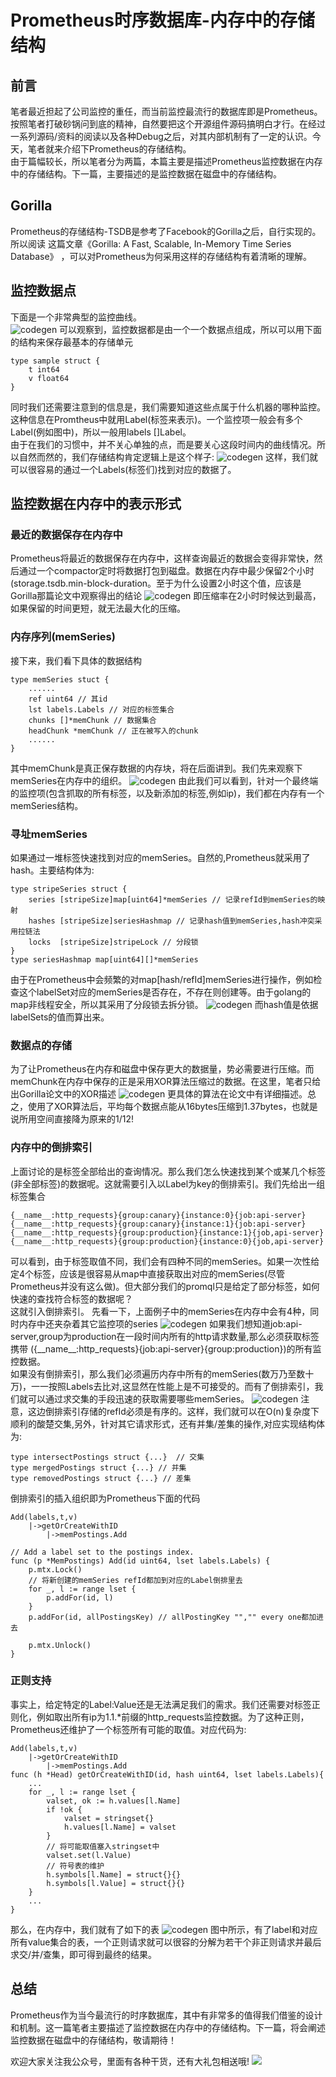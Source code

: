 # Prometheus时序数据库-内存中的存储结构
## 前言
笔者最近担起了公司监控的重任，而当前监控最流行的数据库即是Prometheus。按照笔者打破砂锅问到底的精神，自然要把这个开源组件源码搞明白才行。在经过一系列源码/资料的阅读以及各种Debug之后，对其内部机制有了一定的认识。今天，笔者就来介绍下Prometheus的存储结构。   
由于篇幅较长，所以笔者分为两篇，本篇主要是描述Prometheus监控数据在内存中的存储结构。下一篇，主要描述的是监控数据在磁盘中的存储结构。
## Gorilla
Prometheus的存储结构-TSDB是参考了Facebook的Gorilla之后，自行实现的。所以阅读
这篇文章《Gorilla: A Fast, Scalable, In-Memory Time Series Database》
，可以对Prometheus为何采用这样的存储结构有着清晰的理解。
## 监控数据点
下面是一个非常典型的监控曲线。  
![codegen](/Users/alchemystar/image/prometheus_storage/monitor_curve.png) 
可以观察到，监控数据都是由一个一个数据点组成，所以可以用下面的结构来保存最基本的存储单元

```
type sample struct {
	t int64
	v float64
}
```
同时我们还需要注意到的信息是，我们需要知道这些点属于什么机器的哪种监控。这种信息在Promtheus中就用Label(标签来表示)。一个监控项一般会有多个Label(例如图中)，所以一般用labels []Label。    
由于在我们的习惯中，并不关心单独的点，而是要关心这段时间内的曲线情况。所以自然而然的，我们存储结构肯定逻辑上是这个样子:
![codegen](/Users/alchemystar/image/prometheus_storage/logical_storage.png) 
这样，我们就可以很容易的通过一个Labels(标签们)找到对应的数据了。
## 监控数据在内存中的表示形式
### 最近的数据保存在内存中
Prometheus将最近的数据保存在内存中，这样查询最近的数据会变得非常快，然后通过一个compactor定时将数据打包到磁盘。数据在内存中最少保留2个小时(storage.tsdb.min-block-duration。至于为什么设置2小时这个值，应该是Gorilla那篇论文中观察得出的结论
![codegen](/Users/alchemystar/image/prometheus_storage/gorilla_120_min.png) 
即压缩率在2小时时候达到最高，如果保留的时间更短，就无法最大化的压缩。
### 内存序列(memSeries)
接下来，我们看下具体的数据结构

```
type memSeries stuct {
	......
	ref uint64 // 其id
	lst labels.Labels // 对应的标签集合
	chunks []*memChunk // 数据集合
	headChunk *memChunk // 正在被写入的chunk
	......
}
```
其中memChunk是真正保存数据的内存块，将在后面讲到。我们先来观察下memSeries在内存中的组织。
![codegen](/Users/alchemystar/image/prometheus_storage/memSeries.png) 
由此我们可以看到，针对一个最终端的监控项(包含抓取的所有标签，以及新添加的标签,例如ip)，我们都在内存有一个memSeries结构。
### 寻址memSeries
如果通过一堆标签快速找到对应的memSeries。自然的,Prometheus就采用了hash。主要结构体为:

```
type stripeSeries struct {
	series [stripeSize]map[uint64]*memSeries // 记录refId到memSeries的映射
	hashes [stripeSize]seriesHashmap // 记录hash值到memSeries,hash冲突采用拉链法
	locks  [stripeSize]stripeLock // 分段锁
}
type seriesHashmap map[uint64][]*memSeries
```
由于在Prometheus中会频繁的对map[hash/refId]memSeries进行操作，例如检查这个labelSet对应的memSeries是否存在，不存在则创建等。由于golang的map非线程安全，所以其采用了分段锁去拆分锁。
![codegen](/Users/alchemystar/image/prometheus_storage/stripe_mem_series.png) 
而hash值是依据labelSets的值而算出来。

### 数据点的存储
为了让Prometheus在内存和磁盘中保存更大的数据量，势必需要进行压缩。而memChunk在内存中保存的正是采用XOR算法压缩过的数据。在这里，笔者只给出Gorilla论文中的XOR描述
![codegen](/Users/alchemystar/image/prometheus_storage/XOR.png) 
更具体的算法在论文中有详细描述。总之，使用了XOR算法后，平均每个数据点能从16bytes压缩到1.37bytes，也就是说所用空间直接降为原来的1/12!

### 内存中的倒排索引
上面讨论的是标签全部给出的查询情况。那么我们怎么快速找到某个或某几个标签(非全部标签)的数据呢。这就需要引入以Label为key的倒排索引。我们先给出一组标签集合

```
{__name__:http_requests}{group:canary}{instance:0}{job:api-server}   
{__name__:http_requests}{group:canary}{instance:1}{job:api-server}
{__name__:http_requests}{group:production}{instance:1}{job,api-server}
{__name__:http_requests}{group:production}{instance:0}{job,api-server}
```
可以看到，由于标签取值不同，我们会有四种不同的memSeries。如果一次性给定4个标签，应该是很容易从map中直接获取出对应的memSeries(尽管Prometheus并没有这么做)。但大部分我们的promql只是给定了部分标签，如何快速的查找符合标签的数据呢？    
这就引入倒排索引。
先看一下，上面例子中的memSeries在内存中会有4种，同时内存中还夹杂着其它监控项的series
![codegen](/Users/alchemystar/image/prometheus_storage/labels_series.png)
如果我们想知道job:api-server,group为production在一段时间内所有的http请求数量,那么必须获取标签携带
({\_\_name\_\_:http\_requests}{job:api-server}{group:production})的所有监控数据。     
如果没有倒排索引，那么我们必须遍历内存中所有的memSeries(数万乃至数十万)，一一按照Labels去比对,这显然在性能上是不可接受的。而有了倒排索引，我们就可以通过求交集的手段迅速的获取需要哪些memSeries。 
![codegen](/Users/alchemystar/image/prometheus_storage/postings.png)
注意，这边倒排索引存储的refId必须是有序的。这样，我们就可以在O(n)复杂度下顺利的酸楚交集,另外，针对其它请求形式，还有并集/差集的操作,对应实现结构体为:

```
type intersectPostings struct {...}  // 交集
type mergedPostings struct {...} // 并集
type removedPostings struct {...} // 差集
```

倒排索引的插入组织即为Prometheus下面的代码

```
Add(labels,t,v) 
	|->getOrCreateWithID
		|->memPostings.Add
		
// Add a label set to the postings index.
func (p *MemPostings) Add(id uint64, lset labels.Labels) {
	p.mtx.Lock()
	// 将新创建的memSeries refId都加到对应的Label倒排里去
	for _, l := range lset {
		p.addFor(id, l)
	}
	p.addFor(id, allPostingsKey) // allPostingKey "","" every one都加进去

	p.mtx.Unlock()
}
```
### 正则支持
事实上，给定特定的Label:Value还是无法满足我们的需求。我们还需要对标签正则化，例如取出所有ip为1.1.*前缀的http\_requests监控数据。为了这种正则，Prometheus还维护了一个标签所有可能的取值。对应代码为:

```
Add(labels,t,v) 
	|->getOrCreateWithID
		|->memPostings.Add
func (h *Head) getOrCreateWithID(id, hash uint64, lset labels.Labels){
	...
	for _, l := range lset {
		valset, ok := h.values[l.Name]
		if !ok {
			valset = stringset{}
			h.values[l.Name] = valset
		}
		// 将可能取值塞入stringset中
		valset.set(l.Value)
		// 符号表的维护
		h.symbols[l.Name] = struct{}{}
		h.symbols[l.Value] = struct{}{}
	}
	...
}
```
那么，在内存中，我们就有了如下的表
![codegen](/Users/alchemystar/image/prometheus_storage/AllValues.png) 
图中所示，有了label和对应所有value集合的表，一个正则请求就可以很容的分解为若干个非正则请求并最后求交/并/查集，即可得到最终的结果。

## 总结
Prometheus作为当今最流行的时序数据库，其中有非常多的值得我们借鉴的设计和机制。这一篇笔者主要描述了监控数据在内存中的存储结构。下一篇，将会阐述监控数据在磁盘中的存储结构，敬请期待！

欢迎大家关注我公众号，里面有各种干货，还有大礼包相送哦!
![](https://oscimg.oschina.net/oscnet/up-0124e4cdd8e9cecb13071dad7b6544ebb71.png)      




